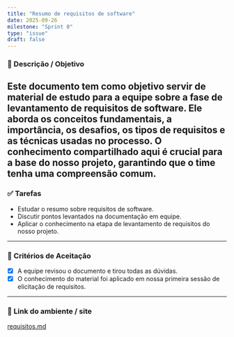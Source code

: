 ```yaml
---
title: "Resumo de requisitos de software"
date: 2025-09-26
milestone: "Sprint 0"
type: "issue"
draft: false
---
```


### 📝 Descrição / Objetivo  
Este documento tem como objetivo servir de material de estudo para a equipe sobre a fase de levantamento de requisitos de software. Ele aborda os conceitos fundamentais, a importância, os desafios, os tipos de requisitos e as técnicas usadas no processo. O conhecimento compartilhado aqui é crucial para a base do nosso projeto, garantindo que o time tenha uma compreensão comum.
---

### ✅ Tarefas  
- Estudar o resumo sobre requisitos de software.
- Discutir pontos levantados na documentação em equipe.
- Aplicar o conhecimento na etapa de levantamento de requisitos do nosso projeto.

---

### 📌 Critérios de Aceitação  
- [x] A equipe revisou o documento e tirou todas as dúvidas.
- [x] O conhecimento do material foi aplicado em nossa primeira sessão de elicitação de requisitos.

---

### 🔗 Link do ambiente / site  
[requisitos.md](https://github.com/unb-mds/2025-2-Squad-10/blob/main/doc/requisitos/requisitos.md)
